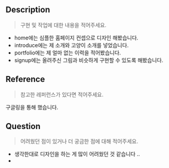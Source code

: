 ## Description

> 구현 및 작업에 대한 내용을 적어주세요.

- home에는 심플한 홈페이지 컨셉으로 디자인 해봤습니다.
- introduce에는 제 소개와 고양이 소개를 넣었습니다.
- portfolio에는 제 얼마 없는 이력을 적어봤습니다.
- signup에는 올려주신 그림과 비슷하게 구현할 수 있도록 해봤습니다.



## Reference

> 참고한 레퍼런스가 있다면 적어주세요.

구글링을 통해 했습니다.


## Question

> 어려웠던 점이 있거나 더 궁금한 점에 대해 적어주세요.

- 생각한대로 디자인을 하는 게 많이 어려웠던 것 같습니다 ..
-
